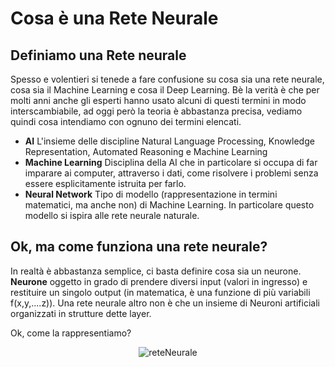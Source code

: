 # Cosa è una Rete Neurale #

## Definiamo una Rete neurale ##
Spesso e volentieri si tenede a fare confusione su cosa sia una rete neurale, cosa sia il Machine Learning e cosa il Deep Learning. Bè la verità è che per molti anni anche gli esperti hanno usato alcuni di questi termini in modo interscambiabile, ad oggi però
la teoria è abbastanza precisa, vediamo quindi cosa intendiamo con ognuno dei termini elencati.
- **AI** L'insieme delle discipline Natural Language Processing, Knowledge Representation, Automated Reasoning e Machine Learning
- **Machine Learning** Disciplina della AI che in particolare si occupa di far imparare ai computer, attraverso i dati, come risolvere i problemi senza essere esplicitamente istruita per farlo.
- **Neural Network** Tipo di modello (rappresentazione in termini matematici, ma anche non) di Machine Learning. In particolare questo modello si ispira alle rete neurale naturale.


## Ok, ma come funziona una rete neurale?

In realtà è abbastanza semplice, ci basta definire cosa sia un neurone.
**Neurone** oggetto in grado di prendere diversi input (valori in ingresso) e restituire un singolo output (in matematica, è una funzione di più variabili f(x,y,....z)). 
Una rete neurale altro non è che un insieme di Neuroni artificiali organizzati in strutture dette layer. 

Ok, come la rappresentiamo?

<p align="center">
  <img src="https://github.com/user-attachments/assets/79441ba7-54d5-4807-b2b3-586e829446a2" alt="reteNeurale">
</p>
